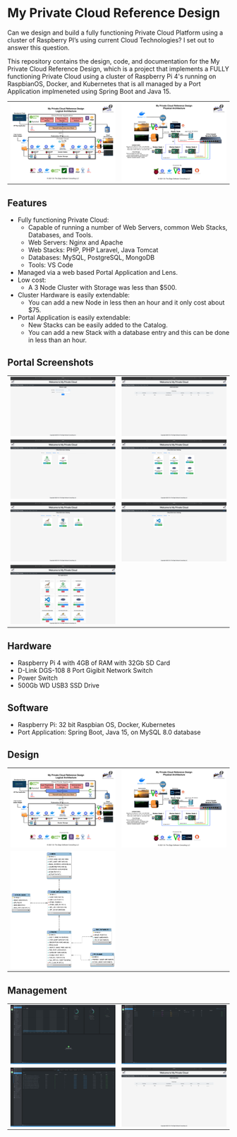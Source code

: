 # My Private Cloud Reference Design
Can we design and build a fully functioning Private Cloud Platform using a cluster of Raspberry PI’s using current Cloud Technologies? I set out to answer this question.

This repository contains the design, code, and documentation for the My Private Cloud Reference Design, which is a project that implements a FULLY functioning Private Cloud using a cluster of Raspberry Pi 4's running on RaspbianOS, Docker, and Kubernetes that is all managed by a Port Application implmeneted using Spring Boot and Java 15.

<table>
    <tr>
        <td><img src="https://github.com/markreha/myprivatecloud/blob/main/documentation/design/Logical%20Architecture.png" alt="My Private Cloud Logical Architecture"/></td>
         <td><img src="https://github.com/markreha/myprivatecloud/blob/main/documentation/design/Physical%20Architecture.png" alt="My Private Cloud Physical Architecture"/></td>
    </tr>
</table>

## Features
- Fully functioning Private Cloud:
    - Capable of running a number of Web Servers, common Web Stacks, Databases, and Tools.
    - Web Servers: Nginx and Apache
    - Web Stacks: PHP, PHP Laravel, Java Tomcat
    - Databases: MySQL, PostgreSQL, MongoDB
    - Tools: VS Code
- Managed via a web based Portal Application and Lens.
- Low cost:
    - A 3 Node Cluster with Storage was less than $500.
- Cluster Hardware is easily extendable:
    - You can add a new Node in less then an hour and it only cost about $75.
- Portal Application is easily extendable:
    - New Stacks can be easily added to the Catalog.
    - You can add a new Stack with a database entry and this can be done in less than an hour.

## Portal Screenshots
<table>
    <tr>
        <td><img src="https://github.com/markreha/myprivatecloud/blob/main/documentation/screenshots/Login.png"/></td>
        <td><img src="https://github.com/markreha/myprivatecloud/blob/main/documentation/screenshots/Admin1.png"/></td>
    </tr>
    <tr>
        <td><img src="https://github.com/markreha/myprivatecloud/blob/main/documentation/screenshots/Catalog1.png"/></td>
        <td><img src="https://github.com/markreha/myprivatecloud/blob/main/documentation/screenshots/Catalog2.png"/></td>
    </tr>
    <tr>
        <td><img src="https://github.com/markreha/myprivatecloud/blob/main/documentation/screenshots/Catalog3.png"/></td>
        <td><img src="https://github.com/markreha/myprivatecloud/blob/main/documentation/screenshots/Catalog4.png"/></td>
    </tr>
    <tr>
        <td><img src="https://github.com/markreha/myprivatecloud/blob/main/documentation/screenshots/MyApps1.png"/></td>
        <td></td>
    </tr>
</table>

## Hardware
- Raspberry Pi 4 with 4GB of RAM with 32Gb SD Card
- D-Link DGS-108 8 Port Gigibit Network Switch
- Power Switch
- 500Gb WD USB3 SSD Drive

## Software
- Raspberry Pi: 32 bit Raspbian OS, Docker, Kubernetes
- Port Application: Spring Boot, Java 15, on MySQL 8.0 database

## Design
<table>
    <tr>
        <td><img src="https://github.com/markreha/myprivatecloud/blob/main/documentation/design/Logical%20Architecture.png"/></td>
        <td><img src="https://github.com/markreha/myprivatecloud/blob/main/documentation/design/Physical%20Architecture.png"/></td>
    </tr>
    <tr>
        <td><img src="https://github.com/markreha/myprivatecloud/blob/main/documentation/design/ER%20Database%20Diagram.png"/></td>
        <td></td>
    </tr>
</table>

## Management
<table>
    <tr>
        <td><img src="https://github.com/markreha/myprivatecloud/blob/main/documentation/screenshots/Lens1.png"/></td>
        <td><img src="https://github.com/markreha/myprivatecloud/blob/main/documentation/screenshots/Lens2.png"/></td>
    </tr>
    <tr>
        <td><img src="https://github.com/markreha/myprivatecloud/blob/main/documentation/screenshots/Lens3.png"/></td>
        <td><img src="https://github.com/markreha/myprivatecloud/blob/main/documentation/screenshots/Admin1.png"/></td>
    </tr>
</table>



